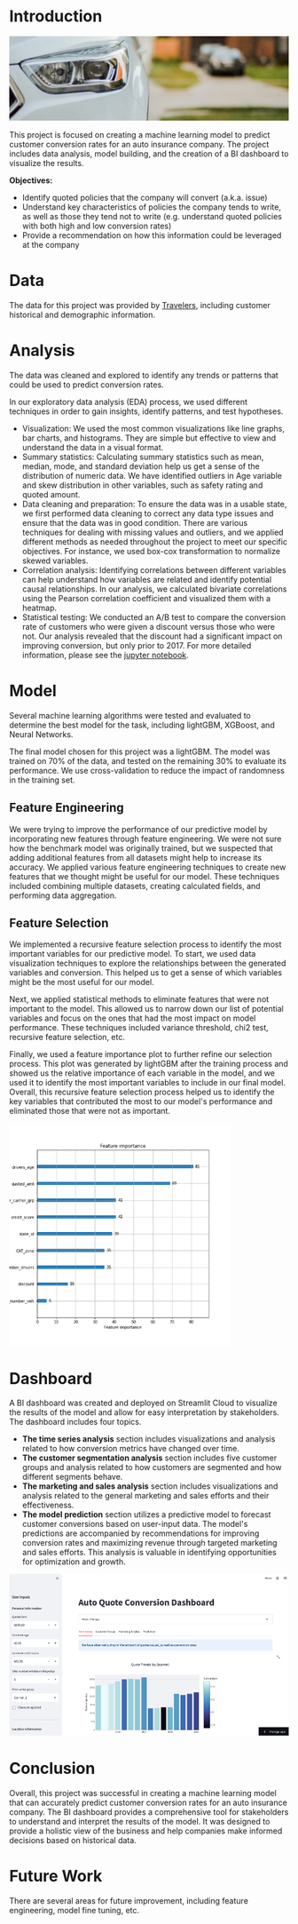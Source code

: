 # Introduction

<img src="/Image/new car.png">

This project is focused on creating a machine learning model to predict customer conversion rates for an auto insurance company. The project includes data analysis, model building, and the creation of a BI dashboard to visualize the results.

**Objectives:**
- Identify quoted policies that the company will convert (a.k.a. issue)
- Understand key characteristics of policies the company tends to write, as well as those they tend not to write (e.g. understand quoted policies with both high and low conversion rates)
- Provide a recommendation on how this information could be leveraged at the company

# Data

The data for this project was provided by [Travelers](https://www.kaggle.com/competitions/zamnrq1n2yz/data), including customer historical and demographic information.

# Analysis

The data was cleaned and explored to identify any trends or patterns that could be used to predict conversion rates.

In our exploratory data analysis (EDA) process, we used different techniques in order to gain insights, identify patterns, and test hypotheses.

- Visualization: We used the most common visualizations like line graphs, bar charts, and histograms. They are simple but effective to view and understand the data in a visual format.
- Summary statistics: Calculating summary statistics such as mean, median, mode, and standard deviation help us get a sense of the distribution of numeric data. We have identified outliers in Age variable and skew distribution in other variables, such as safety rating and quoted amount.
- Data cleaning and preparation: To ensure the data was in a usable state, we first performed data cleaning to correct any data type issues and ensure that the data was in good condition. There are various techniques for dealing with missing values and outliers, and we applied different methods as needed throughout the project to meet our specific objectives. For instance, we used box-cox transformation to normalize skewed variables.
- Correlation analysis: Identifying correlations between different variables can help understand how variables are related and identify potential causal relationships. In our analysis, we calculated bivariate correlations using the Pearson correlation coefficient and visualized them with a heatmap.
- Statistical testing: We conducted an A/B test to compare the conversion rate of customers who were given a discount versus those who were not. Our analysis revealed that the discount had a significant impact on improving conversion, but only prior to 2017. For more detailed information, please see the [jupyter notebook](Data_Analysis.ipynb).

# Model

Several machine learning algorithms were tested and evaluated to determine the best model for the task, including lightGBM, XGBoost, and Neural Networks.

The final model chosen for this project was a lightGBM. The model was trained on 70% of the data, and tested on the remaining 30% to evaluate its performance. We use cross-validation to reduce the impact of randomness in the training set.

## Feature Engineering

We were trying to improve the performance of our predictive model by incorporating new features through feature engineering. We were not sure how the benchmark model was originally trained, but we suspected that adding additional features from all datasets might help to increase its accuracy. We applied various feature engineering techniques to create new features that we thought might be useful for our model. These techniques included combining multiple datasets, creating calculated fields, and performing data aggregation.

## Feature Selection

We implemented a recursive feature selection process to identify the most important variables for our predictive model. To start, we used data visualization techniques to explore the relationships between the generated variables and conversion. This helped us to get a sense of which variables might be the most useful for our model.

Next, we applied statistical methods to eliminate features that were not important to the model. This allowed us to narrow down our list of potential variables and focus on the ones that had the most impact on model performance. These techniques included variance threshold, chi2 test, recursive feature selection, etc.

Finally, we used a feature importance plot to further refine our selection process. This plot was generated by lightGBM after the training process and showed us the relative importance of each variable in the model, and we used it to identify the most important variables to include in our final model. Overall, this recursive feature selection process helped us to identify the key variables that contributed the most to our model's performance and eliminated those that were not as important.

<img src="/Image/feature_importance_3.png" width="400px">

# Dashboard

A BI dashboard was created and deployed on Streamlit Cloud to visualize the results of the model and allow for easy interpretation by stakeholders. The dashboard includes four topics. 

- **The time series analysis** section includes visualizations and analysis related to how conversion metrics have changed over time. 
- **The customer segmentation analysis** section includes five customer groups and analysis related to how customers are segmented and how different segments behave. 
- **The marketing and sales analysis** section includes visualizations and analysis related to the general marketing and sales efforts and their effectiveness. 
- **The model prediction** section utilizes a predictive model to forecast customer conversions based on user-input data. The model's predictions are accompanied by recommendations for improving conversion rates and maximizing revenue through targeted marketing and sales efforts. This analysis is valuable in identifying opportunities for optimization and growth.

<a href="https://laosvm-2022-travelers-insurance-modeling-app-ip8h49.streamlit.app/">
    <img src="/Image/Dashboard front.png" width="800px">
</a>


# Conclusion

Overall, this project was successful in creating a machine learning model that can accurately predict customer conversion rates for an auto insurance company. The BI dashboard provides a comprehensive tool for stakeholders to understand and interpret the results of the model. It was designed to provide a holistic view of the business and help companies make informed decisions based on historical data.

# Future Work

There are several areas for future improvement, including feature engineering, model fine tuning, etc.

